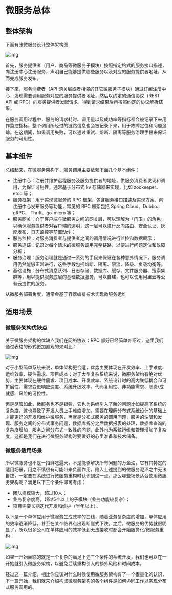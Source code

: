 # 微服务总体

## 整体架构

 下面有张微服务设计整体架构图 

![img](https://archerzdip.github.io/assets/post/b5af8481e468ceb556bd8f29422991ffc9a52ca571a3b270eb52d382cb47e363.png)

首先，服务提供者（用户、商品等微服务子模块）按照指定格式的服务接口描述，向注册中心注册服务，声明自己能够提供哪些服务以及对应的服务提供者地址，从而完成服务发布。

接下来，服务消费者（API 网关层或者相邻的其它微服务子模块）通过订阅注册中心，发现需要调用服务对应的服务提供者地址，然后以约定的通信协议（REST API 或 RPC）向服务提供者发起请求，得到请求结果后再按照约定的协议解析结果。

在服务调用过程中，服务的请求耗时、调用量以及成功率等指标都会被记录下来用作监控指标，整个调用所经过的链路信息也会被记录下来，用于故障定位和问题追踪。在这期间，如果调用失败，可以通过重试、熔断、隔离等服务治理手段来保证服务的可用性。

## 基本组件

总结起来，在微服务架构下，服务调用主要依赖下面几个基本组件：

- 注册中心：注册并维护远程服务及服务提供者的地址，供服务消费者发现和调用，为保证可用性，通常基于分布式 kv 存储器来实现，比如 zookeeper、etcd 等；
- 服务框架：用于实现微服务的 RPC 框架，包含服务接口描述及实现方案、向注册中心发布服务等功能，常见的 RPC 框架包括 Spring Cloud、Dubbo、gRPC、 Thrift、go-micro 等；
- 服务网关：介于客户端与微服务之间的网关层，可以理解为「门卫」的角色，以确保服务提供者对客户端的透明，这一层可以进行反向路由、安全认证、灰度发布、日志监控等前置动作；
- 服务监控：对服务消费者与提供者之间的调用情况进行监控和数据展示；
- 服务追踪：记录对每个请求的微服务调用完整链路，以便进行问题定位和故障分析；
- 服务治理：服务治理就是通过一系列的手段来保证在各种意外情况下，服务调用仍然能够正常进行，这些手段包括熔断、隔离、限流、降级、负载均衡等。
- 基础设施：分布式消息队列、日志存储、数据库、缓存、文件服务器、搜索集群等，用以提供服务底层的基础数据服务，可以自建，也可以使用阿里云等公有云提供的服务。

从微服务部署角度，通常会基于容器编排技术实现微服务运维

## 适用场景

### 微服务架构优缺点

关于微服务架构的优缺点我们在网络协议：RPC 部分已经简单介绍过，这里我们通过表格的形式更加直观的来对比：

![img](https://archerzdip.github.io/assets/post/081790fb07d4ebe3e54034fafb7cc08646963469dfea686e94c30cc9bd0c00af.png)

对于小型简单系统来说，单体架构更合适，优势主要体现在开发效率、上手难度、运维效率、硬件需求、项目成本；对于大型复杂系统来说，微服务架构有绝对优势，主要体现在硬件需求、项目成本、开发效率、系统设计时的高内聚低耦合和可扩展性、需求变更响应速度、系统升级效率、代码复用性、非功能需求、职责/成就感、风险的可控性。

但是尽管如此，微服务也不是银弹，它也为系统引入了新的问题比如提高了系统的复杂度，这也导致了开发人员上手难度增加，需要在理解分布式系统设计的基础上才能更好的开发和维护微服务，再就是分布式服务的调用问题，服务的注册和发现、服务之间的分布式事务问题，数据库拆分之后数据报表的处理，数据库查询的复杂度增加，服务之间分布式一致性的问题，此外也为系统运维和管理增加了复杂度，这都是我们在进行微服务架构时要做好的心里准备和技术储备。

### 微服务适用场景

所以微服务也不是一招鲜吃遍天，不是能够解决所有问题的万金油，它有其特定的适用场景，用之不慎很有可能带来负面作用，陷入上述提到的微服务泥淖之中无法自拔，一定要在系统进行微服务重构时认识到这一点。那么哪些场景适合使用微服务架构呢？满足以下三个条件即可考虑：

- 团队规模较大，超过10人；
- 业务复杂度高，超过5个以上的子模块（业务功能较复杂）；
- 项目需要长期迭代开发和维护（半年以上）。

以下是一个单体应用于微服务生成效率的曲线，随着业务复杂度的增加，单体应用的效率逐渐降低，甚至在某个临界点出现断崖式下跌，之后，微服务的优势就很明显了，所以很多公司在单体应用的效率低到无法接收时都会开始服务化/微服务重构：

![img](https://archerzdip.github.io/assets/post/fa6b9707d689a8c6f48664f29d697c9dfcb57bf2aa5eaef15cb6a10a85d22304.png)

如果一开始面临的就是一个复杂的满足上述三个条件的系统开发，我们也可以在一开始就引入微服务架构，以避免后续重构引入的额外风险和时间成本。

经过这一篇介绍，相比你应该对什么时候使用微服务架构有了一个很量化的认识，下一篇开始，我们就来介绍构成微服务架构的各个组件是如何协同工作以实现分布式服务调用的。
